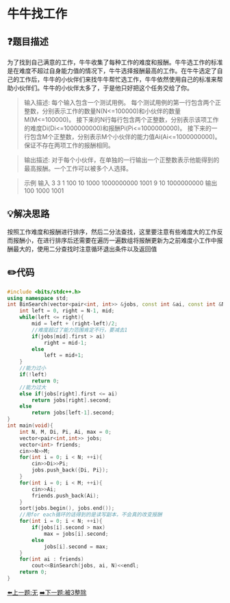 # 牛牛找工作

## :question:题目描述
为了找到自己满意的工作，牛牛收集了每种工作的难度和报酬。牛牛选工作的标准是在难度不超过自身能力值的情况下，牛牛选择报酬最高的工作。在牛牛选定了自己的工作后，牛牛的小伙伴们来找牛牛帮忙选工作，牛牛依然使用自己的标准来帮助小伙伴们。牛牛的小伙伴太多了，于是他只好把这个任务交给了你。

>输入描述:
每个输入包含一个测试用例。
每个测试用例的第一行包含两个正整数，分别表示工作的数量N(N<=100000)和小伙伴的数量M(M<=100000)。
接下来的N行每行包含两个正整数，分别表示该项工作的难度Di(Di<=1000000000)和报酬Pi(Pi<=1000000000)。
接下来的一行包含M个正整数，分别表示M个小伙伴的能力值Ai(Ai<=1000000000)。
保证不存在两项工作的报酬相同。

>输出描述:
对于每个小伙伴，在单独的一行输出一个正整数表示他能得到的最高报酬。一个工作可以被多个人选择。

>示例
输入
3 3 
1 100 
10 1000 
1000000000 1001 
9 10 1000000000
输出
100 
1000 
1001

## :bulb:解决思路
按照工作难度和报酬进行排序，然后二分法查找，这里要注意有些难度大的工作反而报酬小，在进行排序后还需要在遍历一遍数组将报酬更新为之前难度小工作中报酬最大的，使用二分查找时注意循环退出条件以及返回值

## :pencil2:代码
```c++
#include <bits/stdc++.h>
using namespace std;
int BinSearch(vector<pair<int, int>> &jobs, const int &ai, const int &N){
    int left = 0, right = N-1, mid;
    while(left <= right){
        mid = left + (right-left)/2;
        //难度超过了能力范围肯定不行，要减去1
        if(jobs[mid].first > ai)
            right = mid-1;
        else
            left = mid+1;
    }
    //能力过小
    if(!left)
        return 0;
    //能力过大
    else if(jobs[right].first <= ai)
        return jobs[right].second;
    else
        return jobs[left-1].second;
}
int main(void){
    int N, M, Di, Pi, Ai, max = 0;
    vector<pair<int,int>> jobs;
    vector<int> friends;
    cin>>N>>M;
    for(int i = 0; i < N; ++i){
        cin>>Di>>Pi;
        jobs.push_back({Di, Pi});
    }
    for(int i = 0; i < M; ++i){
        cin>>Ai;
        friends.push_back(Ai);
    }
    sort(jobs.begin(), jobs.end());
    //用for each循环的话得到的是读写副本，不会真的改变报酬
    for(int i = 0; i < N; ++i){
        if(jobs[i].second > max)
            max = jobs[i].second;
        else
            jobs[i].second = max;
    }
    for(int ai : friends)
        cout<<BinSearch(jobs, ai, N)<<endl;
    return 0;
}
```
[:arrow_left:上一题:无](#)
[:arrow_right:下一题:被3整除](CountNumsDividedBy3.md)
